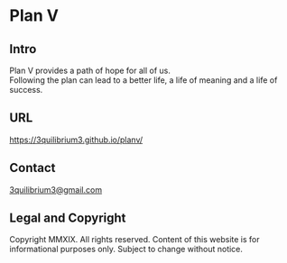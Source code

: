# Plan V

## Intro
Plan V provides a path of hope for all of us.<br>
Following the plan can lead to a better life, a life of meaning and a life of success.

## URL
https://3quilibrium3.github.io/planv/

## Contact
3quilibrium3@gmail.com

## Legal and Copyright
Copyright MMXIX.
All rights reserved.
Content of this website is for informational purposes only.
Subject to change without notice.
